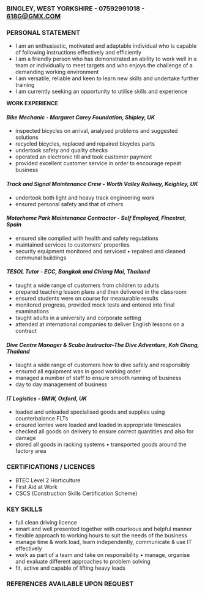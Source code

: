 ### **BINGLEY, WEST YORKSHIRE - 07592991018 - 618G@GMX.COM** 

### **PERSONAL STATEMENT** 
* I am an enthusiastic, motivated and adaptable individual who is capable of following instructions effectively and efficiently
* I am a friendly person who has demonstrated an ability to work well in a team or individually to meet targets and who enjoys the challenge of a demanding working environment 
* I am versatile, reliable and keen to learn new skills and undertake further training 
* I am currently seeking an opportunity to utilise skills and experience

**WORK EXPERIENCE**
#### *Bike Mechanic - Margaret Carey Foundation, Shipley, UK*
* inspected bicycles on arrival, analysed problems and suggested solutions 
* recycled bicycles, replaced and repaired bicycles parts 
* undertook safety and quality checks 
* operated an electronic till and took customer payment 
* provided excellent customer service in order to encourage repeat business

#### *Track and Signal Maintenance Crew - Worth Valley Railway, Keighley, UK*
* undertook both light and heavy track engineering work 
* ensured personal safety and that of others

#### *Motorhome Park Maintenance Contractor - Self Employed, Finestrat, Spain*
* ensured site complied with health and safety regulations 
* maintained services to customers’ properties 
* security equipment monitored and serviced • repaired and cleaned communal buildings

#### *TESOL Tutor - ECC, Bangkok and Chiang Mai, Thailand*
* taught a wide range of customers from children to adults 
* prepared teaching lesson plans and then delivered in the classroom 
* ensured students were on course for measurable results 
* monitored progress, provided mock tests and entered into final examinations 
* taught adults in a university and corporate setting 
* attended at international companies to deliver English lessons on a contract

#### *Dive Centre Manager & Scuba Instructor-The Dive Adventure, Koh Chang, Thailand*
* taught a wide range of customers how to dive safely and responsibly 
* ensured all equipment was in good working order
* managed a number of staff to ensure smooth running of business 
* day to day management of business

#### *IT Logistics - BMW, Oxford, UK*
* loaded and unloaded specialised goods and supplies using counterbalance FLTs 
* ensured lorries were loaded and loaded in appropriate timescales 
* checked all goods on delivery to ensure correct quantities and also for damage 
* stored all goods in racking systems • transported goods around the factory area

### **CERTIFICATIONS / LICENCES**
* BTEC Level 2 Horticulture 
* First Aid at Work
* CSCS (Construction Skills Certification Scheme)

### **KEY SKILLS**
* full clean driving licence 
* smart and well presented together with courteous and helpful manner 
* flexible approach to working hours to suit the needs of the business
* manage time & work load, learn independently, communicate & use IT effectively 
* work as part of a team and take on responsibility • manage, organise and evaluate different approaches to problem solving 
* fit, active and capable of lifting heavy loads

### **REFERENCES AVAILABLE UPON REQUEST**

